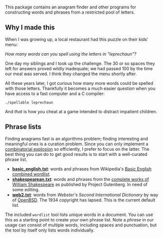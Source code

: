 This package contains an anagram finder and other programs for constructing words and phrases from a restricted pool of letters.


## Why I made this

When I was growing up, a local restaurant had this puzzle on their kids' menu:

*How many words can you spell using the letters in "leprechaun"?*

One day my siblings and I took up the challenge. The 30 or so spaces they left for answers proved wildly inadequate; we had passed 100 by the time our meal was served. I think they changed the menu shortly after.

All these years later, I got curious how many more words could be spelled with those letters. Thankfully it becomes a much easier question when you have access to a fast computer and a C compiler:

`./spellable leprechaun`

And *that* is how you cheat at a game intended to distract impatient children.


## Phrase lists

Finding anagrams fast is an algorithms problem; finding interesting and meaningful ones is a curation problem. Since you can only implement a [combinatorial explosion](https://en.wikipedia.org/wiki/Combinatorial_explosion) so efficiently, I prefer to focus on the latter. The best thing you can do to get good results is to start with a well-curated phrase list.

* **[basic_english.txt](basic_english.txt)**: words and phrases from Wikipedia's [Basic English combined wordlist](https://simple.wikipedia.org/wiki/Wikipedia:Basic_English_combined_wordlist).
* **[shakespearean.txt](shakespearean.txt)**: words and phrases from the [complete works of William Shakespeare](https://gutenberg.org/ebooks/100) as published by Project Gutenberg. In need of some editing.
* **[web2.txt](web2.txt)**: words from *Webster's Second International Dictionary* by way of [OpenBSD](https://cvsweb.openbsd.org/src/share/dict/). The 1934 copyright has lapsed. This is the current default list.

The included `wordlist` tool lists unique words in a document. You can use this as a starting point to create your own phrase list. Note a *phrase* in our usage can consist of multiple words, including spaces and punctuation, but the tool by itself only lists words individually.
